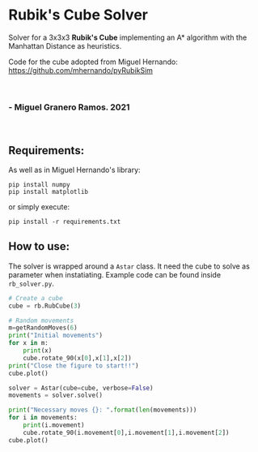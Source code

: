 # Rubik's Cube Solver

Solver for a 3x3x3 **Rubik's Cube** implementing an A* algorithm with the Manhattan Distance as heuristics.

Code for the cube adopted from Miguel Hernando: <https://github.com/mhernando/pyRubikSim>

<br>

### - Miguel Granero Ramos. 2021

<br>

## Requirements: 
As well as in Miguel Hernando's library:
```
pip install numpy
pip install matplotlib
```

or simply execute:
```
pip install -r requirements.txt
```

## How to use:
The solver is wrapped around a ``Astar`` class. It need the cube to solve as parameter when instatiating. Example code can be found inside ``rb_solver.py``.
```py
# Create a cube
cube = rb.RubCube(3)

# Random movements
m=getRandomMoves(6)
print("Initial movements")
for x in m:
    print(x)
    cube.rotate_90(x[0],x[1],x[2])
print("Close the figure to start!!")
cube.plot()

solver = Astar(cube=cube, verbose=False)
movements = solver.solve()

print("Necessary moves {}: ".format(len(movements)))
for i in movements:
    print(i.movement)
    cube.rotate_90(i.movement[0],i.movement[1],i.movement[2])
cube.plot()
```